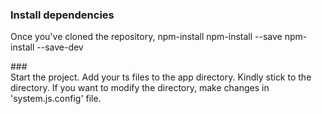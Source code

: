 ### Install dependencies

Once you've cloned the repository,
npm-install
npm-install --save
npm-install --save-dev

###<br/>
Start the project. 
Add your ts files to the app directory. 
Kindly stick to the directory.
If you want to modify the directory, make changes in 'system.js.config' file.

